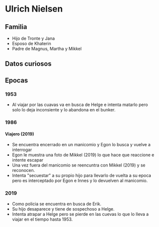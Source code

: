 # Ulrich Nielsen

## Familia

* Hijo de Tronte y Jana
* Esposo de Khaterin
* Padre de Magnus, Martha y Mikkel

## Datos curiosos

## Epocas

### 1953

* Al viajar por las cuavas va en busca de Helge e intenta matarlo pero solo lo deja inconsiente y lo abandona en el bunker.

### 1986

#### Viajero (2019)
* Se encuentra encerrado en un manicomio y Egon lo busca y vuelve a interrogar
* Egon le muestra una foto de Mikkel (2019) lo que hace que reaccione e intente escapar
* Una vez fuera del manicomio se reencuntra con Mikkel (2019) y se reconocen.
* Intenta "secuestar" a su propio hijo para llevarlo de vuelta a su epoca pero es interceptado por Egon e Innes y lo devuelven al manicomio.

### 2019

* Como policia se encuentra en busca de Erik.
* Su hijo desaparece y tiene de sospechoso a Helge.
* Intenta atrapar a Helge pero se pierde en las cuevas lo que lo lleva a viajar en el tiempo hasta 1953.